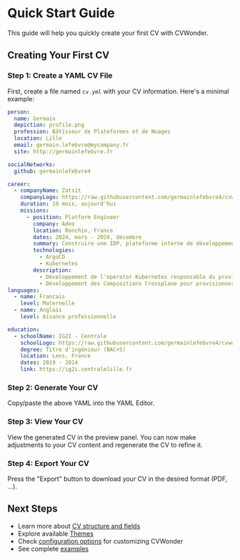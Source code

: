 # Quick Start Guide

This guide will help you quickly create your first CV with CVWonder.

## Creating Your First CV

### Step 1: Create a YAML CV File

First, create a file named `cv.yml` with your CV information. Here's a minimal example:

```yaml
person:
  name: Germain
  depiction: profile.png
  profession: Bâtisseur de Plateformes et de Nuages
  location: Lille
  email: germain.lefebvre@mycompany.fr
  site: http://germainlefebvre.fr

socialNetworks:
  github: germainlefebvre4

career:
  - companyName: Zatsit
    companyLogo: https://raw.githubusercontent.com/germainlefebvre4/cvwonder-theme-default/refs/heads/main/images/zatsit-logo.webp
    duration: 10 mois, aujourd'hui
    missions:
      - position: Platform Engineer
        company: Adeo
        location: Ronchin, France
        dates: 2024, mars - 2024, décembre
        summary: Construire une IDP, plateforme interne de développement, totalement managée pour aider les développeurs à se focaliser sur le code. Sur base du code source, la plateforme provisionne l'infrastructure sous-jacente, les base de données, la construction des artefact et publication sur la registry, le déploiement dans Kubernetes, l'intégration du monitoring avec Datadog et construction des Monitors.
        technologies:
          - ArgoCD
          - Kubernetes
        description:
          - Développement de l'operator Kubernetes responsable du provisioning des bases de données
          - Développement des Compositions Crossplane pour provisionner les base de données
languages:
  - name: Francais
    level: Maternelle
  - name: Anglais
    level: Aisance professionnelle

education:
  - schoolName: IG2I - Centrale
    schoolLogo: https://raw.githubusercontent.com/germainlefebvre4/cvwonder-theme-default/refs/heads/main/images/centrale-lille-logo.webp
    degree: Titre d'ingénieur (BAC+5)
    location: Lens, France
    dates: 2019 - 2014
    link: https://ig2i.centralelille.fr
```

### Step 2: Generate Your CV

Copy/paste the above YAML into the YAML Editor.

### Step 3: View Your CV

View the generated CV in the preview panel. You can now make adjustments to your CV content and regenerate the CV to refine it.

### Step 4: Export Your CV

Press the "Export" button to download your CV in the desired format (PDF, ...).

## Next Steps

- Learn more about [CV structure and fields](https://cvwonder.readthedocs.io/en/latest/getting-started/write-cv/)
- Explore available [Themes](https://github.com/topics/cvwonder-theme)
- Check [configuration options](configuration.md) for customizing CVWonder
- See complete [examples](../user-guide/examples/basic-example.md)

